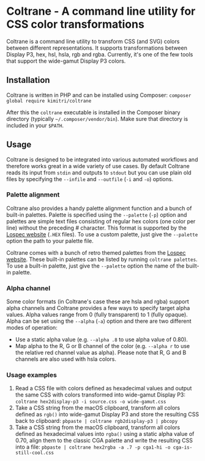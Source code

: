 # Coltrane - A command line utility for CSS color transformations

Coltrane is a command line utility to transform CSS (and SVG) colors between different representations. It supports transformations between Display P3, hex, hsl, hsla, rgb and rgba. Currently, it's one of the few tools that support the wide-gamut Display P3 colors.

## Installation

Coltrane is written in PHP and can be installed using Composer: `composer global require kimitri/coltrane`

After this the `coltrane` executable is installed in the Composer binary directory (typically `~/.composer/vendor/bin`). Make sure that directory is included in your `$PATH`.

## Usage

Coltrane is designed to be integrated into various automated workflows and therefore works great in a wide variety of use cases. By default Coltrane reads its input from `stdin` and outputs to `stdout` but you can use plain old files by specifying the `--infile` and `--outfile` (`-i` and `-o`) options.

### Palette alignment

Coltrane also provides a handy palette alignment function and a bunch of built-in palettes. Palette is specified using the `--palette` (`-p`) option and palettes are simple text files consisting of regular hex colors (one color per line) without the preceding # character. This format is supported by the [Lospec website](https://lospec.com/palette-list) (`.HEX` files). To use a custom palette, just give the `--palette` option the path to your palette file.

Coltrane comes with a bunch of retro themed palettes from the [Lospec website](https://lospec.com/palette-list). These built-in palettes can be listed by running `coltrane palettes`. To use a built-in palette, just give the `--palette` option the name of the built-in palette.

### Alpha channel

Some color formats (in Coltrane's case these are hsla and rgba) support alpha channels and Coltrane provides a few ways to specify target alpha values. Alpha values range from 0 (fully transparent) to 1 (fully opaque). Alpha can be set using the `--alpha` (`-a`) option and there are two different modes of operation:

- Use a static alpha value (e.g. `--alpha .8` to use alpha value of 0.80).
- Map alpha to the R, G or B channel of the color (e.g. `--alpha r` to use the relative red channel value as alpha). Please note that R, G and B channels are also used with hsla colors.

### Usage examples

1. Read a CSS file with colors defined as hexadecimal values and output the same CSS with colors transformed into wide-gamut Display P3: `coltrane hex2display-p3 -i source.css -o wide-gamut.css`
2. Take a CSS string from the macOS clipboard, transform all colors defined as `rgb()` into wide-gamut Display P3 and store the resulting CSS back to clipboard: `pbpaste | coltrane rgb2display-p3 | pbcopy`
3. Take a CSS string from the macOS clipboard, transform all colors defined as hexadecimal values into `rgba()` using a static alpha value of 0.70, align them to the classic CGA palette and write the resulting CSS into a file: `pbpaste | coltrane hex2rgba -a .7 -p cga1-hi -o cga-is-still-cool.css`
